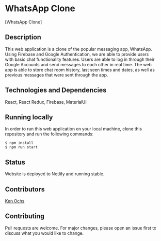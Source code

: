 # WhatsApp Clone

[WhatsApp Clone]

## Description

This web application is a clone of the popular messaging app, WhatsApp. Using Firebase and Google Authentication, we are able to provide users with basic chat functionality features. Users are able to log in through their Google Accounts and send messages to each other in real time. The web app is able to store chat room history, last seen times and dates, as well as previous messages that were sent through the app.

## Technologies and Dependencies

React, React Redux, Firebase, MaterialUI

## Running locally

In order to run this web application on your local machine, clone this repository and run the following commands:

```
$ npm install
$ npm run start
```

## Status

Website is deployed to Netlify and running stable.

## Contributors

[Ken Ochs](https://github.com/kennetha926)

## Contributing

Pull requests are welcome. For major changes, please open an issue first to discuss what you would like to change.
